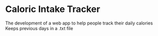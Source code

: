 # Caloric Intake Tracker
The development of a web app to help people track their daily calories
Keeps previous days in a .txt file
